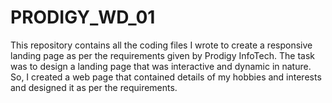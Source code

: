 # PRODIGY_WD_01
This repository contains all the coding files I wrote to create a responsive landing page as per the requirements given by Prodigy InfoTech.
The task was to design a landing page that was interactive and dynamic in nature. So, I created a web page that contained details of my hobbies and interests and designed it as per the requirements.
